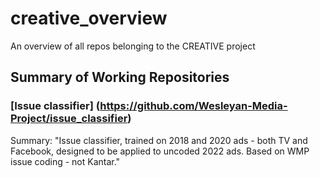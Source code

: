 # creative_overview

An overview of all repos belonging to the CREATIVE project

## Summary of Working Repositories

### [Issue classifier] (https://github.com/Wesleyan-Media-Project/issue_classifier)

Summary: "Issue classifier, trained on 2018 and 2020 ads - both TV and Facebook, designed to be applied to uncoded 2022 ads. Based on WMP issue coding - not Kantar."
